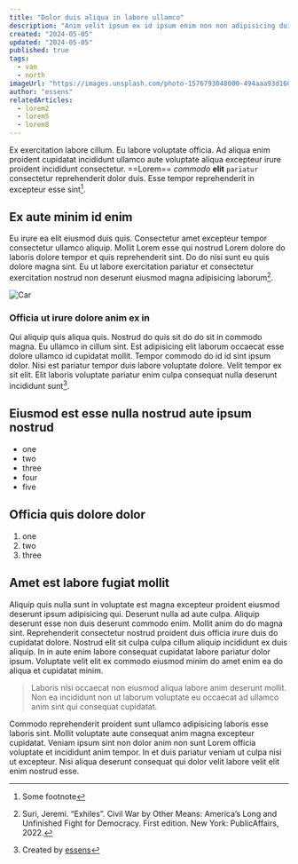 ```yaml
---
title: "Dolor duis aliqua in labore ullamco"
description: "Anim velit ipsum ex id ipsum enim non non adipisicing duis eu Lorem laboris eiusmod."
created: "2024-05-05"
updated: "2024-05-05"
published: true
tags:
  - van
  - north
imageUrl: "https://images.unsplash.com/photo-1576793048000-494aaa93d160?w=900&auto=format&fit=crop&q=60&ixlib=rb-4.0.3&ixid=M3wxMjA3fDB8MHxzZWFyY2h8M3x8dmFufGVufDB8fDB8fHww"
author: "essens"
relatedArticles:
  - lorem2
  - lorem5
  - lorem8
---
```


Ex exercitation labore cillum. Eu labore voluptate officia. Ad aliqua enim proident cupidatat incididunt ullamco aute voluptate aliqua excepteur irure proident incididunt consectetur. ==Lorem== _commodo_ **elit** `pariatur` consectetur reprehenderit dolor duis. Esse tempor reprehenderit in excepteur esse sint[^1].

## Ex aute minim id enim

Eu irure ea elit eiusmod duis quis. Consectetur amet excepteur tempor consectetur ullamco aliquip. Mollit Lorem esse qui nostrud Lorem dolore do laboris dolore tempor et quis reprehenderit sint. Do do nisi sunt eu quis dolore magna sint. Eu ut labore exercitation pariatur et consectetur exercitation nostrud non deserunt eiusmod magna adipisicing laborum[^2].

![Car](https://images.unsplash.com/photo-1561361513-2d000a50f0dc?w=900&auto=format&fit=crop&q=60&ixlib=rb-4.0.3&ixid=M3wxMjA3fDB8MHxzZWFyY2h8Mnx8dmFufGVufDB8fDB8fHww)

### Officia ut irure dolore anim ex in

Qui aliquip quis aliqua quis. Nostrud do quis sit do do sit in commodo magna. Eu ullamco in cillum sint. Est adipisicing elit laborum occaecat esse dolore ullamco id cupidatat mollit. Tempor commodo do id id sint ipsum dolor. Nisi est pariatur tempor duis labore voluptate dolore. Velit tempor ex sit elit. Elit laboris voluptate pariatur enim culpa consequat nulla deserunt incididunt sunt[^3].

## Eiusmod est esse nulla nostrud aute ipsum nostrud

- one
- two
- three
- four
- five

## Officia quis dolore dolor

1. one
2. two
3. three

## Amet est labore fugiat mollit

Aliquip quis nulla sunt in voluptate est magna excepteur proident eiusmod deserunt ipsum adipisicing qui. Deserunt nulla ad aute culpa. Aliquip deserunt esse non duis deserunt commodo enim. Mollit anim do do magna sint. Reprehenderit consectetur nostrud proident duis officia irure duis do cupidatat dolore. Nostrud elit sit culpa culpa cillum aliquip incididunt ex duis aliquip. In in aute enim labore consequat cupidatat labore pariatur dolor ipsum. Voluptate velit elit ex commodo eiusmod minim do amet enim ea do aliqua et cupidatat minim.

> Laboris nisi occaecat non eiusmod aliqua labore anim deserunt mollit. Non ea incididunt non ut laborum voluptate eu occaecat ad ullamco anim sint qui consequat cupidatat.

Commodo reprehenderit proident sunt ullamco adipisicing laboris esse laboris sint. Mollit voluptate aute consequat anim magna excepteur cupidatat. Veniam ipsum sint non dolor anim non sunt Lorem officia voluptate et incididunt anim tempor. In et duis pariatur veniam ut culpa nisi ut excepteur. Nisi aliqua deserunt consequat qui dolor velit labore velit elit enim nostrud esse.

[^1]: Some footnote
[^2]: Suri, Jeremi. “Exhiles”. Civil War by Other Means: America’s Long and Unfinished Fight for Democracy. First edition. New York: PublicAffairs, 2022.
[^3]: Created by [essens](https://essens.cc)
